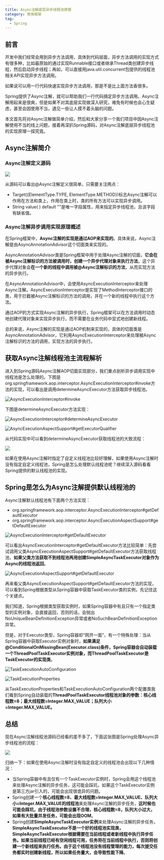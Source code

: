 ```yaml
---
title: Async注解底层异步线程池原理
category: 常用框架
tag:
  - Spring
---
```




## 前言

开发中我们经常会用到异步方法调用，具体到代码层面，异步方法调用的实现方式有很多种，比如最原始的通过实现Runnable接口或者继承Thread类创建异步线程，然后启动异步线程；再如，可以直接用java.util.concurrent包提供的线程池相关API实现异步方法调用。

如果说可以用一行代码快速实现异步方法调用，那是不是比上面方法香很多。

Spring提供了Async注解，就可以帮助我们一行代码搞定异步方法调用。Async注解用起来是很爽，但是如果不对其底层实现做深入研究，难免有时候也会心生疑虑，甚至会因使用不当，遇见一些让人摸不着头脑的问题。

本文首先将对Async注解做简单介绍，然后和大家分享一个我们项目中因Async注解使用不当的线上问题，接着再深扒Spring源码，对Async注解底层异步线程池的实现原理一探究竟。



## Async注解简介

### Async注解定义源码

![](https://seven97-blog.oss-cn-hangzhou.aliyuncs.com/imgs/202406150047558.webp)

从源码可以看出@Async注解定义很简单，只需要关注两点：

- Target({ElementType.TYPE, ElementType.METHOD})标志Async注解可以作用在方法和类上，作用在类上时，类的所有方法可以实现异步调用。
- String value( ) default ""是唯一字段属性，用来指定异步线程池，且该字段有缺省值。



### Async注解异步调用实现原理概述

在Spring框架中，**Async注解的实现是通过AOP来实现的**。具体来说，Async注解是由AsyncAnnotationAdvisor这个切面类来实现的。

AsyncAnnotationAdvisor类是Spring框架中用于处理Async注解的切面，**它会在被Async注解标识的方法被调用时，创建一个异步代理对象来执行方法**。这个异步代理对象会**在一个新的线程中调用被@Async注解标识的方法**，从而实现方法的异步执行。

在AsyncAnnotationAdvisor中，会使用AsyncExecutionInterceptor来处理Async注解。AsyncExecutionInterceptor是实现了MethodInterceptor接口的类，用于拦截被Async注解标识的方法的调用，并在一个新的线程中执行这个方法。

通过AOP的方式实现Async注解的异步执行，Spring框架可以在方法调用时动态地创建代理对象来实现异步执行，而不需要在业务代码中显式地创建新线程。

总的来说，Async注解的实现是通过AOP机制来实现的，具体的切面类是AsyncAnnotationAdvisor，它利用AsyncExecutionInterceptor来处理被Async注解标识的方法的调用，实现方法的异步执行。





## 获取Async注解线程池主流程解析

进入到Spring源码Async注解AOP切面实现部分，我们重点剖析异步调用实现中线程池是怎么处理的。下图是org.springframework.aop.interceptor.AsyncExecutionInterceptor#invoke方法的实现，可以看出是调用determineAsyncExecutor方法获取异步线程池。

![AsyncExecutionInterceptor#invoke](https://seven97-blog.oss-cn-hangzhou.aliyuncs.com/imgs/202406150047555.webp)



下图是determineAsyncExecutor方法实现：

![AsyncExecutionInterceptor#determineAsyncExecutor](https://seven97-blog.oss-cn-hangzhou.aliyuncs.com/imgs/202406150047564.webp)

![AsyncExecutionAspectSupport#getExecutorQualifier](https://seven97-blog.oss-cn-hangzhou.aliyuncs.com/imgs/202406150047570.webp)



从代码实现中可以看到determineAsyncExecutor获取线程池的大致流程：

![](https://seven97-blog.oss-cn-hangzhou.aliyuncs.com/imgs/202406150047581.webp)

如果在使用Async注解时指定了自定义线程池比较好理解，如果使用Async注解时没有指定自定义线程池，Spring是怎么处理默认线程池呢？继续深入源码看看Spring提供的默认线程池的实现。



## Spring是怎么为Async注解提供默认线程池的

Async注解默认线程池有下面两个方法实现：  

- org.springframework.aop.interceptor.AsyncExecutionInterceptor#getDefaultExecutor
- org.springframework.aop.interceptor.AsyncExecutionAspectSupport#getDefaultExecutor

![AsyncExecutionInterceptor#getDefaultExecutor](https://seven97-blog.oss-cn-hangzhou.aliyuncs.com/imgs/202406150047553.webp)

可以看出AsyncExecutionInterceptor#getDefaultExecutor方法比较简单：先尝试调用父类AsyncExecutionAspectSupport#getDefaultExecutor方法获取线程池，**如果父类方法获取不到线程池再用创建SimpleAsyncTaskExecutor对象作为Async的线程池返回**。

![AsyncExecutionAspectSupport#getDefaultExecutor](https://seven97-blog.oss-cn-hangzhou.aliyuncs.com/imgs/202406150047532.webp)

再来看父类AsyncExecutionAspectSupport#getDefaultExecutor方法的实现，可以看到Spring根据类型从Spring容器中获取TaskExecutor类的实例，先记住这个关键点。

我们知道，Spring根据类型获取实例时，如果Spring容器中有且只有一个指定类型的实例对象，会直接返回，否则的话，会抛出NoUniqueBeanDefinitionException异常或者NoSuchBeanDefinitionException异常。

但是，对于Executor类型，Spring容器却“网开一面”，有一个特殊处理：当从Spring容器中获取Executor实例对象时，**如果满足@ConditionalOnMissingBean(Executor.class)条件，Spring容器会自动装载一个ThreadPoolTaskExecutor实例对象，而ThreadPoolTaskExecutor是TaskExecutor的实现类**。

![TaskExecutionAutoConfiguration](https://seven97-blog.oss-cn-hangzhou.aliyuncs.com/imgs/202406150047620.webp)

![TaskExecutionProperties](https://seven97-blog.oss-cn-hangzhou.aliyuncs.com/imgs/202406150047632.webp)

从TaskExecutionProperties和TaskExecutionAutoConfiguration两个配置类我们看到Spring自动装载的**ThreadPoolTaskExecutor线程池对象的参数：核心线程数=8；最大线程数=Integer.MAX_VALUE；队列大小=Integer.MAX_VALUE。**



## 总结

现在Async注解线程池源码已经看的差不多了，下面这张图是Spring处理Async异步线程池的流程：

![](https://seven97-blog.oss-cn-hangzhou.aliyuncs.com/imgs/202406150047614.webp)

归纳一下：如果在使用Async注解时没有指定自定义的线程池会出现以下几种情况：

- 当Spring容器中有且仅有一个TaskExecutor实例时，Spring会用这个线程池来处理Async注解的异步任务，这可能会踩坑，如果这个TaskExecutor实例是第三方jar引入的，可能会出现很诡异的问题。
- Spring创建一个**核心线程数=8、最大线程数=Integer.MAX_VALUE、队列大小=Integer.MAX_VALUE的线程池**来处理Async注解的异步任务，**这时候也可能会踩坑，由于线程池参数设置不合理，核心线程数=8，队列大小过大，如果有大批量并发任务，可能会出现OOM**。
- Spring创建**SimpleAsyncTaskExecutor实例**来处理Async注解的异步任务，**SimpleAsyncTaskExecutor不是一个好的线程池实现类，SimpleAsyncTaskExecutor根据需要在当前线程或者新线程中执行异步任务。如果当前线程已经有空闲线程可用，任务将在当前线程中执行，否则将创建一个新线程来执行任务。由于这个线程池没有线程管理的能力，每次提交任务都实时创建新线程，所以如果任务量大，会导致性能下降**。





